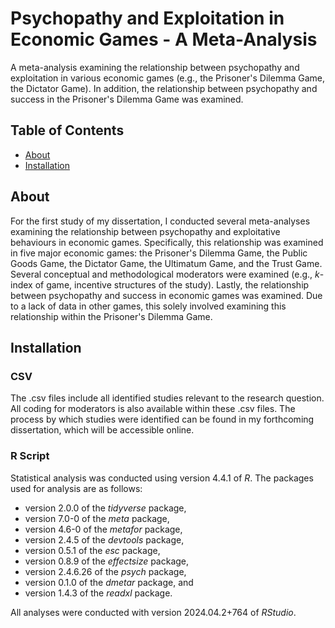 # Psychopathy and Exploitation in Economic Games - A Meta-Analysis

A meta-analysis examining the relationship between psychopathy and exploitation in various economic games (e.g., the Prisoner's Dilemma Game, the Dictator Game). In addition, the relationship between psychopathy and success in the Prisoner's Dilemma Game was examined.

## Table of Contents
- [About](#about)
- [Installation](#installation)

## About
For the first study of my dissertation, I conducted several meta-analyses examining the relationship between psychopathy and exploitative behaviours in economic games. Specifically, this relationship was examined in five major economic games: the Prisoner's Dilemma Game, the Public Goods Game, the Dictator Game, the Ultimatum Game, and the Trust Game. Several conceptual and methodological moderators were examined (e.g., *k*-index of game, incentive structures of the study). Lastly, the relationship between psychopathy and success in economic games was examined. Due to a lack of data in other games, this solely involved examining this relationship within the Prisoner's Dilemma Game.

## Installation

### CSV

The .csv files include all identified studies relevant to the research question. All coding for moderators is also available within these .csv files. The process by which studies were identified can be found in my forthcoming dissertation, which will be accessible online. 

### R Script

Statistical analysis was conducted using version 4.4.1 of *R*. The packages used for analysis are as follows: 

* version 2.0.0 of the *tidyverse* package,
* version 7.0-0 of the *meta* package,
* version 4.6-0 of the *metafor* package,
* version 2.4.5 of the *devtools* package,
* version 0.5.1 of the *esc* package,
* version 0.8.9 of the *effectsize* package,
* version 2.4.6.26 of the *psych* package,
* version 0.1.0 of the *dmetar* package, and
* version 1.4.3 of the *readxl* package.

All analyses were conducted with version 2024.04.2+764 of *RStudio*.
